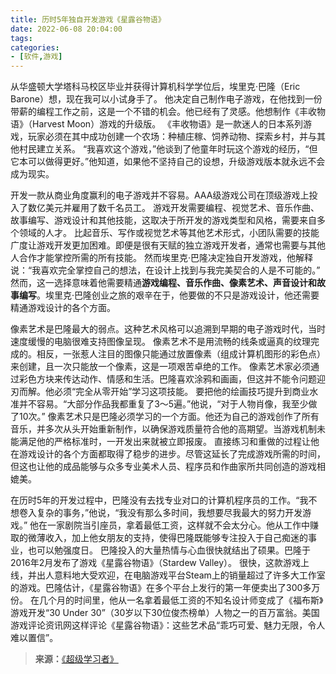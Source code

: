 ```yaml
---
title: 历时5年独自开发游戏《星露谷物语》
date: 2022-06-08 20:04:00
tags:
categories:
- [软件,游戏]
---
```


从华盛顿大学塔科马校区毕业并获得计算机科学学位后，埃里克·巴隆（Eric Barone）想，现在我可以小试身手了。
他决定自己制作电子游戏，在他找到一份带薪的编程工作之前，这是一个不错的机会。他已经有了灵感。他想制作《丰收物语》（Harvest Moon）游戏的升级版。<!--more-->
《丰收物语》是一款迷人的日本系列游戏，玩家必须在其中成功创建一个农场：种植庄稼、饲养动物、探索乡村，并与其他村民建立关系。
“我喜欢这个游戏，”他谈到了他童年时玩这个游戏的经历，“但它本可以做得更好。”他知道，如果他不坚持自己的设想，升级游戏版本就永远不会成为现实。

开发一款从商业角度赢利的电子游戏并不容易。AAA级游戏公司在顶级游戏上投入了数亿美元并雇用了数千名员工。
游戏开发需要编程、视觉艺术、音乐作曲、故事编写、游戏设计和其他技能，这取决于所开发的游戏类型和风格，需要来自多个领域的人才。
比起音乐、写作或视觉艺术等其他艺术形式，小团队需要的技能广度让游戏开发更加困难。即便是很有天赋的独立游戏开发者，通常也需要与其他人合作才能掌控所需的所有技能。
然而埃里克·巴隆决定独自开发游戏，他解释说：“我喜欢完全掌控自己的想法，在设计上找到与我完美契合的人是不可能的。”
然而，这一选择意味着他需要精通**游戏编程、音乐作曲、像素艺术、声音设计和故事编写**。埃里克·巴隆创业之旅的艰辛在于，他要做的不只是游戏设计，他还需要精通游戏设计的各个方面。

像素艺术是巴隆最大的弱点。这种艺术风格可以追溯到早期的电子游戏时代，当时速度缓慢的电脑很难支持图像呈现。
像素艺术不是用流畅的线条或逼真的纹理完成的。相反，一张惹人注目的图像只能通过放置像素（组成计算机图形的彩色点）来创建，且一次只能放一个像素，这是一项艰苦卓绝的工作。
像素艺术家必须通过彩色方块来传达动作、情感和生活。巴隆喜欢涂鸦和画画，但这并不能令问题迎刃而解。他必须“完全从零开始”学习这项技能。
要把他的绘画技巧提升到商业水准并不容易。“大部分作品我都重复了3～5遍。”他说，“对于人物肖像，我至少做了10次。”
像素艺术只是巴隆必须学习的一个方面。他还为自己的游戏创作了所有音乐，并多次从头开始重新制作，以确保游戏质量符合他的高期望。当游戏机制未能满足他的严格标准时，一开发出来就被立即报废。
直接练习和重做的过程让他在游戏设计的各个方面都取得了稳步的进步。尽管这延长了完成游戏所需的时间，但这也让他的成品能够与众多专业美术人员、程序员和作曲家所共同创造的游戏相媲美。

在历时5年的开发过程中，巴隆没有去找专业对口的计算机程序员的工作。“我不想卷入复杂的事务，”他说，“我没有那么多时间，我想要尽我最大的努力开发游戏。”
他在一家剧院当引座员，拿着最低工资，这样就不会太分心。他从工作中赚取的微薄收入，加上他女朋友的支持，使得巴隆既能够专注投入于自己痴迷的事业，也可以勉强度日。
巴隆投入的大量热情与心血很快就结出了硕果。巴隆于2016年2月发布了游戏《星露谷物语》（Stardew Valley）。
很快，这款游戏上线，并出人意料地大受欢迎，在电脑游戏平台Steam上的销量超过了许多大工作室的游戏。巴隆估计，《星露谷物语》在多个平台上发行的第一年便卖出了300多万份。
在几个月的时间里，他从一名拿着最低工资的不知名设计师变成了《福布斯》游戏开发“30 Under 30”（30岁以下30位俊杰榜单）人物之一的百万富翁。美国游戏评论资讯网这样评论《星露谷物语》：这些艺术品“乖巧可爱、魅力无限，令人难以置信”。

>**来源：**[《超级学习者》](http://www.sophie-eden.ltd:5171/#/读书/学习/超级学习者)